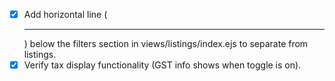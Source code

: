 - [x] Add horizontal line (<hr>) below the filters section in views/listings/index.ejs to separate from listings.
- [x] Verify tax display functionality (GST info shows when toggle is on).
